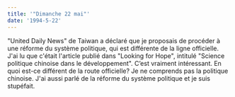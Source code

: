 ```yaml
---
title: '"Dimanche 22 mai"'
date: '1994-5-22'
---
```


"United Daily News" de Taiwan a déclaré que je proposais de procéder à une réforme du système politique, qui est différente de la ligne officielle. J'ai lu que c'était l'article publié dans "Looking for Hope", intitulé "Science politique chinoise dans le développement". C’est vraiment intéressant. En quoi est-ce différent de la route officielle? Je ne comprends pas la politique chinoise. J'ai aussi parlé de la réforme du système politique et je suis stupéfait.

